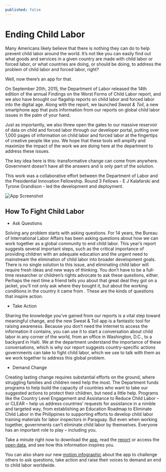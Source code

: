 ```yaml
---
published: false
---
```



# Ending Child Labor

Many Americans likely believe that there is nothing they can do to help prevent child labor around the world. It’s not like you can easily find out what goods and services in a given country are made with child labor or forced labor, or what countries are doing, or should be doing, to address the problem of child labor and forced labor, right?  

Well, now there’s an app for that.

On September 20th, 2015, the Department of Labor released the 14th edition of the annual Findings on the Worst Forms of Child Labor report, and we also have brought our flagship reports on child labor and forced labor into the digital age. Along with the report, we launched _Sweat & Toil_, a new smartphone app that puts information from our reports on global child labor issues in the palm of your hand.

Just as importantly, we also threw open the gates to our massive reservoir of data on child and forced labor through our developer portal, putting over 1,000 pages of information on child labor and forced labor at the fingertips of creative people like you. We hope that these tools will amplify and maximize the impact of the work we are doing here at the department to address these issues.

The key idea here is this: transformative change can come from anywhere. Government doesn’t have all the answers and is only part of the solution. 

This work was a collaborative effort between the Department of Labor and the Presidential Innovation Fellowship. Round 3 Fellows - E J Kalafarski and Tyrone Grandison - led the development and deployment.

![App Screenshot]({{site.baseurl}}/http://a3.mzstatic.com/us/r30/Purple3/v4/3c/46/86/3c468653-e080-cb78-9aff-a2300489c50c/screen322x572.jpeg)

## How To Fight Child Labor

-	Ask Questions

Solving any problem starts with asking questions. For 14 years, the Bureau of International Labor Affairs has been asking questions about how we can work together as a global community to end child labor. This year’s report suggests several important steps, such as the critical importance of providing children with an adequate education and the urgent need to mainstream the elimination of child labor into broader development goals. There is no single solution to this issue, and eliminating child labor will require fresh ideas and new ways of thinking. You don’t have to be a full-time researcher or children’s rights advocate to ask these questions, either. Perhaps the next time a friend tells you about that great deal they got on a jacket, you’ll not only ask where they bought it, but about the working conditions in the country it came from . These are the kinds of questions that inspire action.

-	Take Action

Sharing the knowledge you’ve gained from our reports is a vital step toward meaningful change, and the new Sweat & Toil app is a fantastic tool for raising awareness. Because you don’t need the Internet to access the information it contains, you can use it to start a conversation about child labor in any corner of the world, from an office in Washington, D.C., to a backyard in Haiti. We at the department understand the importance of these conversations, which is why our report suggests country-specific actions governments can take to fight child labor, which we use to talk with them as we work together to address this global problem. 

-	Demand Change

Creating lasting change requires substantial efforts on the ground, where struggling families and children need help the most. The Department funds programs to help build the capacity of countries who want to take our suggested actions to protect their children, but need a little help. Programs like the Country Level Engagement and Assistance to Reduce Child Labor – or CLEAR – help us address countries’ requests for assistance in a nimble and targeted way, from establishing an Education Roadmap to Eliminate Child Labor in the Philippines to supporting efforts to develop child labor training materials for labor inspectors in Paraguay. But even when working together, governments can’t eliminate child labor by themselves. Everyone has an important role to play – including you. 

Take a minute right now to download the [app](https://itunes.apple.com/us/app/sweat-toil-child-labor-forced/id1018240593?ls=1&mt=8 "app"), read the [report](http://www.dol.gov/endchildlabor "report") or access the [open data](http://developer.dol.gov/child-labor "open data"), and see how this information inspires you. 

You can also share our new [motion infographic](https://youtu.be/WQc-E7-cigw "infographic") about the app to challenge others to ask questions, take action and raise their voices to demand an end to child labor worldwide. 




